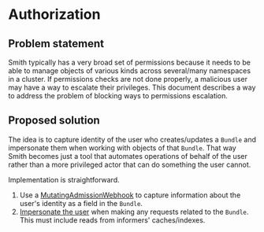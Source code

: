# Authorization

## Problem statement

Smith typically has a very broad set of permissions because it needs to be able to manage objects of various kinds
across several/many namespaces in a cluster. If permissions checks are not done properly, a malicious user may have
a way to escalate their privileges.
This document describes a way to address the problem of blocking ways to permissions escalation.

## Proposed solution

The idea is to capture identity of the user who creates/updates a `Bundle` and impersonate them when working with
objects of that `Bundle`. That way Smith becomes just a tool that automates operations of behalf of the user rather
than a more privileged actor that can do something the user cannot.

Implementation is straightforward.

1. Use a [MutatingAdmissionWebhook](https://kubernetes.io/docs/admin/admission-controllers/#mutatingadmissionwebhook-beta-in-19)
to capture information about the user's identity as a field in the `Bundle`.
2. [Impersonate the user](https://kubernetes.io/docs/admin/authentication/#user-impersonation) when making any requests
related to the `Bundle`. This must include reads from informers' caches/indexes.
